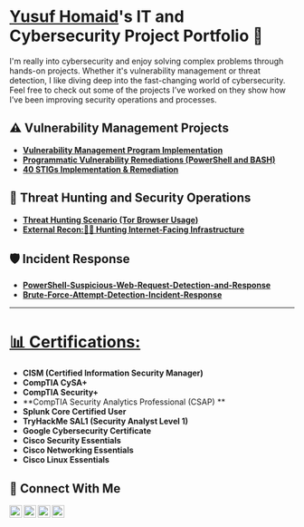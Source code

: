 # <a href="https://www.linkedin.com/in/yusuf-homaid/">Yusuf Homaid</a>'s IT and Cybersecurity Project Portfolio 🔐

I'm really into cybersecurity and enjoy solving complex problems through hands-on projects. Whether it's vulnerability management or threat detection, I like diving deep into the fast-changing world of cybersecurity. Feel free to check out some of the projects I’ve worked on they show how I’ve been improving security operations and processes.

## ⚠️ Vulnerability Management Projects

- **[Vulnerability Management Program Implementation](https://github.com/Yusuf-Homaid/vulnerability-management-program)**
- **[Programmatic Vulnerability Remediations (PowerShell and BASH)](https://github.com/Yusuf-Homaid/programmatic-vulnerability-remediations)**
- **[40 STIGs Implementation & Remediation](https://github.com/Yusuf-Homaid/STIGS-Implemetation-Remediation/blob/main/README.md)**

## 🚨 Threat Hunting and Security Operations

- **[Threat Hunting Scenario (Tor Browser Usage)](https://github.com/Yusuf-Homaid/threat-hunting-scenario-tor)**
- **[External Recon:🕵️‍♂️ Hunting Internet-Facing Infrastructure](https://github.com/Yusuf-Homaid/detecting-brute-force-vms)**

 ## 🛡️ Incident Response
 - **[PowerShell-Suspicious-Web-Request-Detection-and-Response](https://github.com/Yusuf-Homaid/PowerShell-Suspicious-Web-Request-Detection-and-Response)**
 -  **[Brute-Force-Attempt-Detection-Incident-Response](https://github.com/Yusuf-Homaid/Brute-Force-Attempt-Detection-Incident-Response/blob/main/README.md)**
   

<hr/>

# [📊 Certifications:](https://www.credly.com/users/yusuf-homaid)
- **CISM (Certified Information Security Manager)**
- **CompTIA CySA+**
- **CompTIA Security+**
- **CompTIA Security Analytics Professional (CSAP) **
- **Splunk Core Certified User**
- **TryHackMe SAL1 (Security Analyst Level 1)**
- **Google Cybersecurity Certificate**
- **Cisco Security Essentials**
- **Cisco Networking Essentials**
- **Cisco Linux Essentials**



## 🤳 Connect With Me

[<img align="left" alt="___________ | YouTube" width="22px" src="https://cdn.jsdelivr.net/npm/simple-icons@v3/icons/youtube.svg" />][youtube]
[<img align="left" alt="___________ | Twitter" width="22px" src="https://cdn.jsdelivr.net/npm/simple-icons@v3/icons/twitter.svg" />][twitter]
[<img align="left" alt="___________ | LinkedIn" width="22px" src="https://cdn.jsdelivr.net/npm/simple-icons@v3/icons/linkedin.svg" />][linkedin]
[<img align="left" alt="___________ | Instagram" width="22px" src="https://cdn.jsdelivr.net/npm/simple-icons@v3/icons/instagram.svg" />][instagram]

[twitter]: https://twitter.com/___________
[youtube]: https://www.youtube.com/c/___________
[instagram]: https://www.instagram.com/___________
[linkedin]: https://www.linkedin.com/in/yusuf-homaid/

<!--
<img width="35" alt="image" src="https://github.com/user-attachments/assets/2f41c7cd-5ea8-4475-b451-a37161b6c3fb"> 
<img width="35" alt="image" src="https://github.com/user-attachments/assets/77649969-9910-4994-8b96-74a116cfb2a8">
-->
